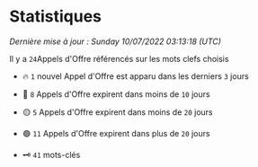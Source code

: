# Statistiques


_Dernière mise à jour : Sunday 10/07/2022 03:13:18 (UTC)_ 

Il y a `24`Appels d'Offre référencés sur les mots clefs choisis

- 🔥 `1` nouvel Appel d'Offre est apparu dans les derniers `3` jours
- 🔴  `8` Appels d'Offre expirent dans moins de `10` jours
- 🟡  `5` Appels d'Offre expirent dans moins de `20` jours
- 🟢  `11` Appels d'Offre expirent dans plus de `20` jours

- 🗝 `41` mots-clés